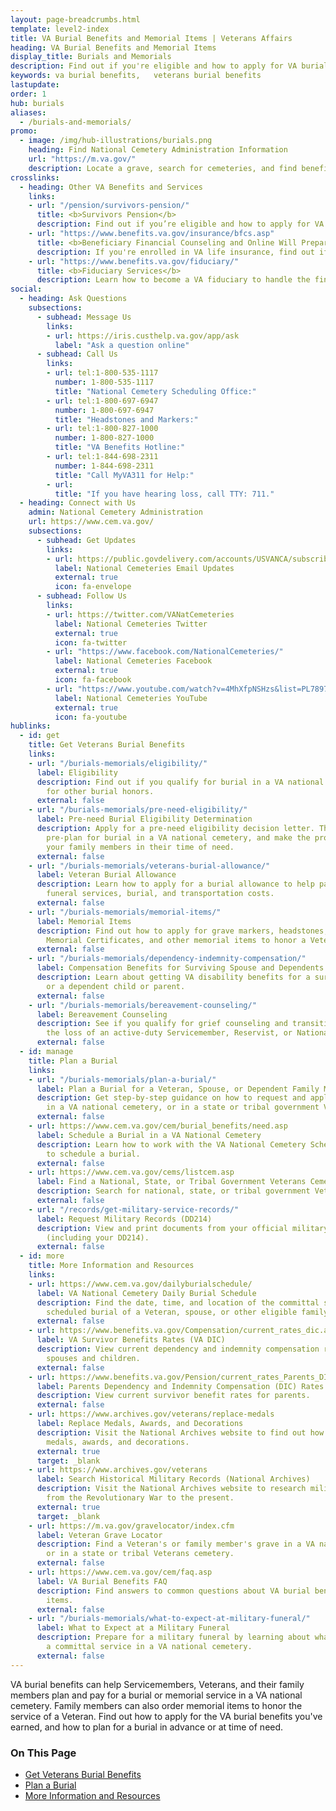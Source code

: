 ```yaml
---
layout: page-breadcrumbs.html
template: level2-index
title: VA Burial Benefits and Memorial Items | Veterans Affairs
heading: VA Burial Benefits and Memorial Items
display_title: Burials and Memorials
description: Find out if you're eligible and how to apply for VA burial benefits. Veterans burial benefits include burial in a VA national cemetery and memorial items. Survivors and dependents may also qualify for compensation and other benefits.
keywords: va burial benefits,	veterans burial benefits
lastupdate:
order: 1
hub: burials
aliases:
  - /burials-and-memorials/
promo:
  - image: /img/hub-illustrations/burials.png
    heading: Find National Cemetery Administration Information
    url: "https://m.va.gov/"
    description: Locate a grave, search for cemeteries, and find benefits information and resources.
crosslinks:
  - heading: Other VA Benefits and Services
    links:
    - url: "/pension/survivors-pension/"
      title: <b>Survivors Pension</b>
      description: Find out if you’re eligible and how to apply for VA pension benefits as a surviving spouse or child of a deceased Veteran with wartime service.
    - url: "https://www.benefits.va.gov/insurance/bfcs.asp"
      title: <b>Beneficiary Financial Counseling and Online Will Preparation</b>
      description: If you're enrolled in VA life insurance, find out if you can get free financial planning and online will preparation services.
    - url: "https://www.benefits.va.gov/fiduciary/"
      title: <b>Fiduciary Services</b>
      description: Learn how to become a VA fiduciary to handle the financial affairs of a Veteran in need.
social:
  - heading: Ask Questions
    subsections:
      - subhead: Message Us
        links:
        - url: https://iris.custhelp.va.gov/app/ask
          label: "Ask a question online"
      - subhead: Call Us
        links:
        - url: tel:1-800-535-1117
          number: 1-800-535-1117
          title: "National Cemetery Scheduling Office:"
        - url: tel:1-800-697-6947
          number: 1-800-697-6947
          title: "Headstones and Markers:"
        - url: tel:1-800-827-1000
          number: 1-800-827-1000
          title: "VA Benefits Hotline:"
        - url: tel:1-844-698-2311
          number: 1-844-698-2311
          title: "Call MyVA311 for Help:"
        - url:
          title: "If you have hearing loss, call TTY: 711."
  - heading: Connect with Us
    admin: National Cemetery Administration
    url: https://www.cem.va.gov/
    subsections:
      - subhead: Get Updates
        links:
        - url: https://public.govdelivery.com/accounts/USVANCA/subscribers/qualify
          label: National Cemeteries Email Updates
          external: true
          icon: fa-envelope
      - subhead: Follow Us
        links:
        - url: https://twitter.com/VANatCemeteries
          label: National Cemeteries Twitter
          external: true
          icon: fa-twitter
        - url: "https://www.facebook.com/NationalCemeteries/"
          label: National Cemeteries Facebook
          external: true
          icon: fa-facebook
        - url: "https://www.youtube.com/watch?v=4MhXfpNSHzs&list=PL7897A1FCC5516DDE"
          label: National Cemeteries YouTube
          external: true
          icon: fa-youtube
hublinks:
  - id: get
    title: Get Veterans Burial Benefits
    links:
    - url: "/burials-memorials/eligibility/"
      label: Eligibility
      description: Find out if you qualify for burial in a VA national cemetery and
        for other burial honors.
      external: false
    - url: "/burials-memorials/pre-need-eligibility/"
      label: Pre-need Burial Eligibility Determination
      description: Apply for a pre-need eligibility decision letter. This can help you
        pre-plan for burial in a VA national cemetery, and make the process easier for
        your family members in their time of need.
      external: false
    - url: "/burials-memorials/veterans-burial-allowance/"
      label: Veteran Burial Allowance
      description: Learn how to apply for a burial allowance to help pay for a Veteran's
        funeral services, burial, and transportation costs.
      external: false
    - url: "/burials-memorials/memorial-items/"
      label: Memorial Items
      description: Find out how to apply for grave markers, headstones, Presidential
        Memorial Certificates, and other memorial items to honor a Veteran's service.
      external: false
    - url: "/burials-memorials/dependency-indemnity-compensation/"
      label: Compensation Benefits for Surviving Spouse and Dependents (VA DIC)
      description: Learn about getting VA disability benefits for a surviving spouse
        or a dependent child or parent.
      external: false
    - url: "/burials-memorials/bereavement-counseling/"
      label: Bereavement Counseling
      description: See if you qualify for grief counseling and transition support after
        the loss of an active-duty Servicemember, Reservist, or National Guard Soldier.
      external: false
  - id: manage
    title: Plan a Burial
    links:
    - url: "/burials-memorials/plan-a-burial/"
      label: Plan a Burial for a Veteran, Spouse, or Dependent Family Member
      description: Get step-by-step guidance on how to request and apply for a burial
        in a VA national cemetery, or in a state or tribal government Veterans cemetery.
      external: false
    - url: https://www.cem.va.gov/cem/burial_benefits/need.asp
      label: Schedule a Burial in a VA National Cemetery
      description: Learn how to work with the VA National Cemetery Scheduling Office
        to schedule a burial.
      external: false
    - url: https://www.cem.va.gov/cems/listcem.asp
      label: Find a National, State, or Tribal Government Veterans Cemetery
      description: Search for national, state, or tribal government Veterans cemeteries.
      external: false
    - url: "/records/get-military-service-records/"
      label: Request Military Records (DD214)
      description: View and print documents from your official military personnel file
        (including your DD214).
      external: false
  - id: more
    title: More Information and Resources
    links:
    - url: https://www.cem.va.gov/dailyburialschedule/
      label: VA National Cemetery Daily Burial Schedule
      description: Find the date, time, and location of the committal service for the
        scheduled burial of a Veteran, spouse, or other eligible family member.
      external: false
    - url: https://www.benefits.va.gov/Compensation/current_rates_dic.asp
      label: VA Survivor Benefits Rates (VA DIC)
      description: View current dependency and indemnity compensation rates for surviving
        spouses and children.
      external: false
    - url: https://www.benefits.va.gov/Pension/current_rates_Parents_DIC_pen.asp
      label: Parents Dependency and Indemnity Compensation (DIC) Rates
      description: View current survivor benefit rates for parents.
      external: false
    - url: https://www.archives.gov/veterans/replace-medals
      label: Replace Medals, Awards, and Decorations
      description: Visit the National Archives website to find out how to request replacement
        medals, awards, and decorations.
      external: true
      target: _blank
    - url: https://www.archives.gov/veterans
      label: Search Historical Military Records (National Archives)
      description: Visit the National Archives website to research military records
        from the Revolutionary War to the present.
      external: true
      target: _blank
    - url: https://m.va.gov/gravelocator/index.cfm
      label: Veteran Grave Locator
      description: Find a Veteran's or family member's grave in a VA national cemetery,
        or in a state or tribal Veterans cemetery.
      external: false
    - url: https://www.cem.va.gov/cem/faq.asp
      label: VA Burial Benefits FAQ
      description: Find answers to common questions about VA burial benefits and memorial
        items.
      external: false
    - url: "/burials-memorials/what-to-expect-at-military-funeral/"
      label: What to Expect at a Military Funeral
      description: Prepare for a military funeral by learning about what happens at
        a committal service in a VA national cemetery.
      external: false
---
```


<p class="va-introtext">
VA burial benefits can help Servicemembers, Veterans, and their family members plan and pay for a burial or memorial service in a VA national cemetery. Family members can also order memorial items to honor the service of a Veteran. Find out how to apply for the VA burial benefits you've earned, and how to plan for a burial in advance or at time of need.
<h3>On This Page</h3>

<ul>
  <li><a href="#get">Get Veterans Burial Benefits</a></li>
  <li><a href="#manage">Plan a Burial</a></li>
  <li><a href="#more">More Information and Resources</a></li>
</ul>
